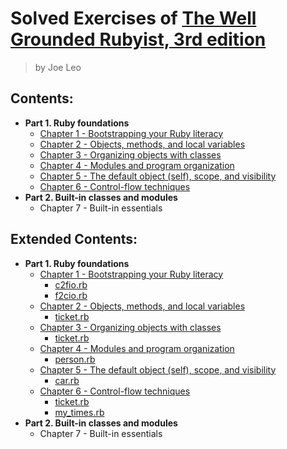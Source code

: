 # Solved Exercises of [The Well Grounded Rubyist, 3rd edition](https://learning.oreilly.com/library/view/the-well-grounded-rubyist/9781617295218/)
> by Joe Leo

## Contents:

- **Part 1. Ruby foundations**
	- [Chapter 1 - Bootstrapping your Ruby literacy](./chapter-1)
	- [Chapter 2 - Objects, methods, and local variables](./chapter-2)
	- [Chapter 3 - Organizing objects with classes](./chapter-3)
	- [Chapter 4 - Modules and program organization](./chapter-4)
	- [Chapter 5 - The default object (self), scope, and visibility](./chapter-5)
	- [Chapter 6 - Control-flow techniques](./chapter-6)
- **Part 2. Built-in classes and modules**
	- Chapter 7 - Built-in essentials

## Extended Contents:

- **Part 1. Ruby foundations**
	- [Chapter 1 - Bootstrapping your Ruby literacy](./chapter-1)
		- [c2fio.rb](./chapter-1/c2fio.rb)
		- [f2cio.rb](./chapter-1/f2cio.rb)
	- [Chapter 2 - Objects, methods, and local variables](./chapter-2)
		- [ticket.rb](./chapter-2/ticket.rb)
	- [Chapter 3 - Organizing objects with classes](./chapter-3)
		- [ticket.rb](./chapter-3/ticket.rb)
	- [Chapter 4 - Modules and program organization](./chapter-4)
		- [person.rb](./chapter-4/person.rb)
	- [Chapter 5 - The default object (self), scope, and visibility](./chapter-5)
		- [car.rb](./chapter-5/car.rb)
	- [Chapter 6 - Control-flow techniques](./chapter-6)
		- [ticket.rb](./chapter-6/ticket.rb)
		- [my_times.rb](./chapter-6/my_times.rb)
- **Part 2. Built-in classes and modules**
	- Chapter 7 - Built-in essentials
